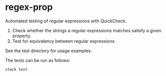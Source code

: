 # regex-prop

Automated testing of regular expressions with QuickCheck.

1. Check whether the strings a regular expressions matches satisfy a given property.
2. Test for equivalency between regular expressions.

See the test directory for usage examples.

The tests can be run as follows:

```
stack test
```

